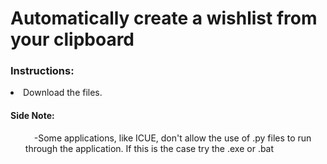 <h1>Automatically create a wishlist from your clipboard</h1>

<h3>Instructions:</h3> 
	<li>Download the files.</li>
	
<h4>Side Note:</h4>
<ul>
	&emsp;-Some applications, like ICUE, don't allow the use of .py files to run through the application. If this is the case try the .exe or .bat<br/>
</ul>
